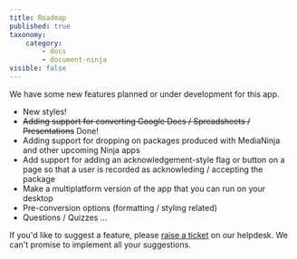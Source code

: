 ```yaml
---
title: Roadmap
published: true
taxonomy:
    category:
        - docs
        - document-ninja
visible: false
---
```


We have some new features planned or under development for this app. 

* New styles!
* ~~Adding support for converting Google Docs / Spreadsheets / Presentations~~ Done!
* Adding support for dropping on packages produced with MediaNinja and other upcoming Ninja apps
* Add support for adding an acknowledgement-style flag or button on a page so that a user is recorded as acknowleding / accepting the package
* Make a multiplatform version of the app that you can run on your desktop
* Pre-conversion options (formatting / styling related)
* Questions / Quizzes ...

If you'd like to suggest a feature, please [raise a ticket](https://help.coursesuite.ninja/) on our helpdesk. We can't promise to implement all your suggestions.